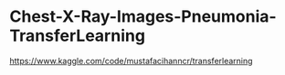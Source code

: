 
# Chest-X-Ray-Images-Pneumonia-TransferLearning


https://www.kaggle.com/code/mustafacihanncr/transferlearning



